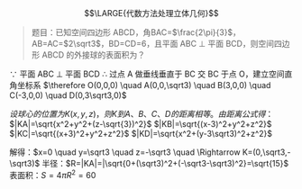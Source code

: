 $$\LARGE{代数方法处理立体几何}$$
> 题目：已知空间四边形 ABCD，角BAC=$\frac{2\pi}{3}$，AB=AC=$2\sqrt3$，BD=CD=6，且平面 ABC $\perp$ 平面 BCD，则空间四边形 ABCD 的外接球的表面积为？

$\because$ 平面 ABC $\perp$ 平面 BCD
$\therefore$ 过点 A 做垂线垂直于 BC 交 BC 于点 O，建立空间直角坐标系
$\therefore O(0,0,0) \quad A(0,0,\sqrt3) \quad B(3,0,0) \quad C(-3,0,0) \quad D(0,3\sqrt3,0)$

$设球心的位置为 K(x,y,z) ，则 K 到 A、B、C、D 的距离相等。由距离公式得：$
$|KA|=\sqrt{x^2+y^2+(z-\sqrt{3})^2}$
$|KB|=\sqrt{(x-3)^2+y^2+z^2}$
$|KC|=\sqrt{(x+3)^2+y^2+z^2}$
$|KD|=\sqrt{x^2+(y-3\sqrt3)^2+z^2}$

解得：$x=0 \quad y=\sqrt3 \quad z=-\sqrt3 \quad \Rightarrow K=(0,\sqrt3,-\sqrt3)$
半径：$R=|KA|=|\sqrt{0+(\sqrt3)^2+(-\sqrt3-\sqrt3)^2}=\sqrt{15}$
表面积：$S=4\pi R^2=60$

